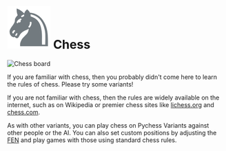 # ![Chess](https://github.com/gbtami/pychess-variants/blob/master/static/icons/chess.svg) Chess

![Chess board](https://github.com/gbtami/pychess-variants/blob/master/static/images/CVariantsGuide/Chess.png?raw=true)

If you are familiar with chess, then you probably didn't come here to learn the rules of chess. Please try some variants!

If you are not familiar with chess, then the rules are widely available on the internet, such as on Wikipedia or premier chess sites like [lichess.org](https://lichess.org/) and [chess.com](https://www.chess.com/).

As with other variants, you can play chess on Pychess Variants against other people or the AI. You can also set custom positions by adjusting the [FEN](https://en.wikipedia.org/wiki/Forsyth%E2%80%93Edwards_Notation) and play games with those using standard chess rules.
